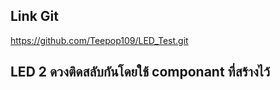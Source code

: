 ## Link Git
https://github.com/Teepop109/LED_Test.git
## LED 2 ดวงติดสลับกันโดยใช้ componant  ที่สร้างไว้
